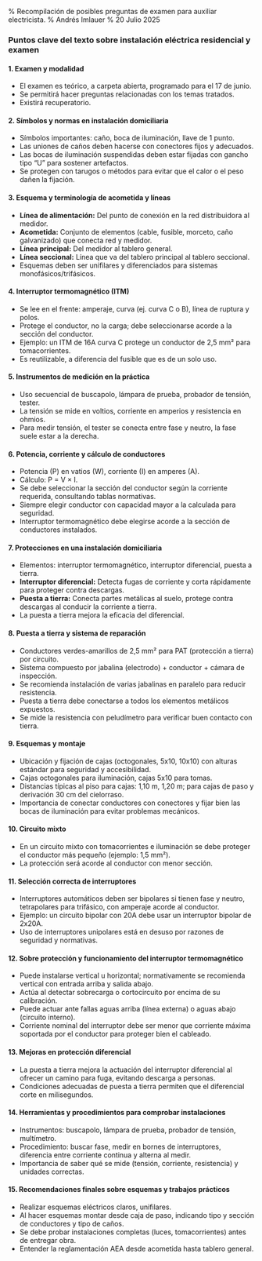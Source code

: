 % Recompilación de posibles preguntas de examen para auxiliar electricista.
% Andrés Imlauer
% 20 Julio 2025

### Puntos clave del texto sobre instalación eléctrica residencial y examen

#### 1. Examen y modalidad

- El examen es teórico, a carpeta abierta, programado para el 17 de junio.
- Se permitirá hacer preguntas relacionadas con los temas tratados.
- Existirá recuperatorio.


#### 2. Símbolos y normas en instalación domiciliaria

- Símbolos importantes: caño, boca de iluminación, llave de 1 punto.
- Las uniones de caños deben hacerse con conectores fijos y adecuados.
- Las bocas de iluminación suspendidas deben estar fijadas con gancho tipo “U” para sostener artefactos.
- Se protegen con tarugos o métodos para evitar que el calor o el peso dañen la fijación.


#### 3. Esquema y terminología de acometida y líneas

- **Línea de alimentación:** Del punto de conexión en la red distribuidora al medidor.
- **Acometida:** Conjunto de elementos (cable, fusible, morceto, caño galvanizado) que conecta red y medidor.
- **Línea principal:** Del medidor al tablero general.
- **Línea seccional:** Línea que va del tablero principal al tablero seccional.
- Esquemas deben ser unifilares y diferenciados para sistemas monofásicos/trifásicos.


#### 4. Interruptor termomagnético (ITM)

- Se lee en el frente: amperaje, curva (ej. curva C o B), línea de ruptura y polos.
- Protege el conductor, no la carga; debe seleccionarse acorde a la sección del conductor.
- Ejemplo: un ITM de 16A curva C protege un conductor de 2,5 mm² para tomacorrientes.
- Es reutilizable, a diferencia del fusible que es de un solo uso.


#### 5. Instrumentos de medición en la práctica

- Uso secuencial de buscapolo, lámpara de prueba, probador de tensión, tester.
- La tensión se mide en voltios, corriente en amperios y resistencia en ohmios.
- Para medir tensión, el tester se conecta entre fase y neutro, la fase suele estar a la derecha.


#### 6. Potencia, corriente y cálculo de conductores

- Potencia (P) en vatios (W), corriente (I) en amperes (A).
- Cálculo: P = V × I.
- Se debe seleccionar la sección del conductor según la corriente requerida, consultando tablas normativas.
- Siempre elegir conductor con capacidad mayor a la calculada para seguridad.
- Interruptor termomagnético debe elegirse acorde a la sección de conductores instalados.


#### 7. Protecciones en una instalación domiciliaria

- Elementos: interruptor termomagnético, interruptor diferencial, puesta a tierra.
- **Interruptor diferencial:** Detecta fugas de corriente y corta rápidamente para proteger contra descargas.
- **Puesta a tierra:** Conecta partes metálicas al suelo, protege contra descargas al conducir la corriente a tierra.
- La puesta a tierra mejora la eficacia del diferencial.


#### 8. Puesta a tierra y sistema de reparación

- Conductores verdes-amarillos de 2,5 mm² para PAT (protección a tierra) por circuito.
- Sistema compuesto por jabalina (electrodo) + conductor + cámara de inspección.
- Se recomienda instalación de varias jabalinas en paralelo para reducir resistencia.
- Puesta a tierra debe conectarse a todos los elementos metálicos expuestos.
- Se mide la resistencia con peludímetro para verificar buen contacto con tierra.


#### 9. Esquemas y montaje

- Ubicación y fijación de cajas (octogonales, 5x10, 10x10) con alturas estándar para seguridad y accesibilidad.
- Cajas octogonales para iluminación, cajas 5x10 para tomas.
- Distancias típicas al piso para cajas: 1,10 m, 1,20 m; para cajas de paso y derivación 30 cm del cielorraso.
- Importancia de conectar conductores con conectores y fijar bien las bocas de iluminación para evitar problemas mecánicos.


#### 10. Circuito mixto

- En un circuito mixto con tomacorrientes e iluminación se debe proteger el conductor más pequeño (ejemplo: 1,5 mm²).
- La protección será acorde al conductor con menor sección.


#### 11. Selección correcta de interruptores

- Interruptores automáticos deben ser bipolares si tienen fase y neutro, tetrapolares para trifásico, con amperaje acorde al conductor.
- Ejemplo: un circuito bipolar con 20A debe usar un interruptor bipolar de 2x20A.
- Uso de interruptores unipolares está en desuso por razones de seguridad y normativas.


#### 12. Sobre protección y funcionamiento del interruptor termomagnético

- Puede instalarse vertical u horizontal; normativamente se recomienda vertical con entrada arriba y salida abajo.
- Actúa al detectar sobrecarga o cortocircuito por encima de su calibración.
- Puede actuar ante fallas aguas arriba (línea externa) o aguas abajo (circuito interno).
- Corriente nominal del interruptor debe ser menor que corriente máxima soportada por el conductor para proteger bien el cableado.


#### 13. Mejoras en protección diferencial

- La puesta a tierra mejora la actuación del interruptor diferencial al ofrecer un camino para fuga, evitando descarga a personas.
- Condiciones adecuadas de puesta a tierra permiten que el diferencial corte en milisegundos.


#### 14. Herramientas y procedimientos para comprobar instalaciones

- Instrumentos: buscapolo, lámpara de prueba, probador de tensión, multímetro.
- Procedimiento: buscar fase, medir en bornes de interruptores, diferencia entre corriente continua y alterna al medir.
- Importancia de saber qué se mide (tensión, corriente, resistencia) y unidades correctas.


#### 15. Recomendaciones finales sobre esquemas y trabajos prácticos

- Realizar esquemas eléctricos claros, unifilares.
- Al hacer esquemas montar desde caja de paso, indicando tipo y sección de conductores y tipo de caños.
- Se debe probar instalaciones completas (luces, tomacorrientes) antes de entregar obra.
- Entender la reglamentación AEA desde acometida hasta tablero general.

